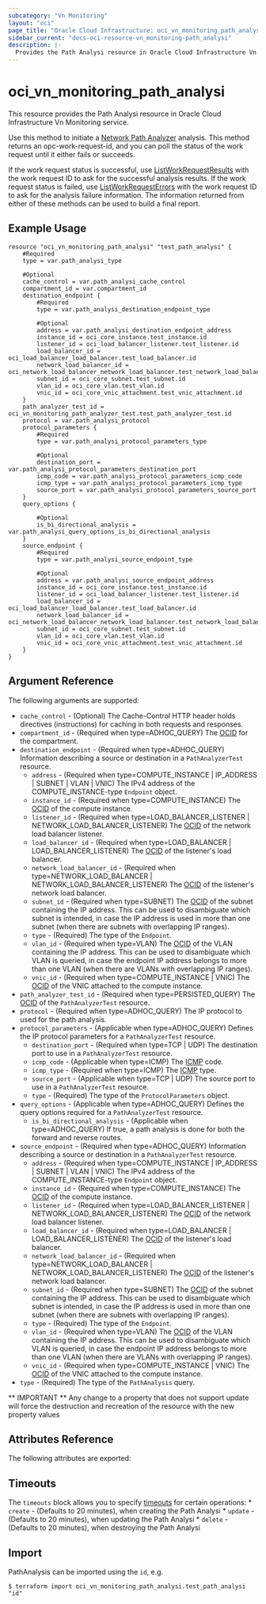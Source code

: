 ```yaml
---
subcategory: "Vn Monitoring"
layout: "oci"
page_title: "Oracle Cloud Infrastructure: oci_vn_monitoring_path_analysi"
sidebar_current: "docs-oci-resource-vn_monitoring-path_analysi"
description: |-
  Provides the Path Analysi resource in Oracle Cloud Infrastructure Vn Monitoring service
---
```


# oci_vn_monitoring_path_analysi
This resource provides the Path Analysi resource in Oracle Cloud Infrastructure Vn Monitoring service.

Use this method to initiate a [Network Path Analyzer](https://docs.cloud.oracle.com/iaas/Content/Network/Concepts/path_analyzer.htm) analysis. This method returns
an opc-work-request-id, and you can poll the status of the work request until it either fails or succeeds.

If the work request status is successful, use [ListWorkRequestResults](https://docs.cloud.oracle.com/iaas/api/#/en/VnConfigAdvisor/latest/WorkRequestResult/ListWorkRequestResults)
with the work request ID to ask for the successful analysis results. If the work request status is failed, use
[ListWorkRequestErrors](https://docs.cloud.oracle.com/iaas/api/#/en/VnConfigAdvisor/latest/WorkRequestError/ListWorkRequestErrors)
with the work request ID to ask for the analysis failure information. The information 
returned from either of these methods can be used to build a final report. 


## Example Usage

```hcl
resource "oci_vn_monitoring_path_analysi" "test_path_analysi" {
	#Required
	type = var.path_analysi_type

	#Optional
	cache_control = var.path_analysi_cache_control
	compartment_id = var.compartment_id
	destination_endpoint {
		#Required
		type = var.path_analysi_destination_endpoint_type

		#Optional
		address = var.path_analysi_destination_endpoint_address
		instance_id = oci_core_instance.test_instance.id
		listener_id = oci_load_balancer_listener.test_listener.id
		load_balancer_id = oci_load_balancer_load_balancer.test_load_balancer.id
		network_load_balancer_id = oci_network_load_balancer_network_load_balancer.test_network_load_balancer.id
		subnet_id = oci_core_subnet.test_subnet.id
		vlan_id = oci_core_vlan.test_vlan.id
		vnic_id = oci_core_vnic_attachment.test_vnic_attachment.id
	}
	path_analyzer_test_id = oci_vn_monitoring_path_analyzer_test.test_path_analyzer_test.id
	protocol = var.path_analysi_protocol
	protocol_parameters {
		#Required
		type = var.path_analysi_protocol_parameters_type

		#Optional
		destination_port = var.path_analysi_protocol_parameters_destination_port
		icmp_code = var.path_analysi_protocol_parameters_icmp_code
		icmp_type = var.path_analysi_protocol_parameters_icmp_type
		source_port = var.path_analysi_protocol_parameters_source_port
	}
	query_options {

		#Optional
		is_bi_directional_analysis = var.path_analysi_query_options_is_bi_directional_analysis
	}
	source_endpoint {
		#Required
		type = var.path_analysi_source_endpoint_type

		#Optional
		address = var.path_analysi_source_endpoint_address
		instance_id = oci_core_instance.test_instance.id
		listener_id = oci_load_balancer_listener.test_listener.id
		load_balancer_id = oci_load_balancer_load_balancer.test_load_balancer.id
		network_load_balancer_id = oci_network_load_balancer_network_load_balancer.test_network_load_balancer.id
		subnet_id = oci_core_subnet.test_subnet.id
		vlan_id = oci_core_vlan.test_vlan.id
		vnic_id = oci_core_vnic_attachment.test_vnic_attachment.id
	}
}
```

## Argument Reference

The following arguments are supported:

* `cache_control` - (Optional) The Cache-Control HTTP header holds directives (instructions) for caching in both requests and responses. 
* `compartment_id` - (Required when type=ADHOC_QUERY) The [OCID](https://docs.cloud.oracle.com/iaas/Content/General/Concepts/identifiers.htm) for the compartment.
* `destination_endpoint` - (Required when type=ADHOC_QUERY) Information describing a source or destination in a `PathAnalyzerTest` resource. 
	* `address` - (Required when type=COMPUTE_INSTANCE | IP_ADDRESS | SUBNET | VLAN | VNIC) The IPv4 address of the COMPUTE_INSTANCE-type `Endpoint` object. 
	* `instance_id` - (Required when type=COMPUTE_INSTANCE) The [OCID](https://docs.cloud.oracle.com/iaas/Content/General/Concepts/identifiers.htm) of the compute instance. 
	* `listener_id` - (Required when type=LOAD_BALANCER_LISTENER | NETWORK_LOAD_BALANCER_LISTENER) The [OCID](https://docs.cloud.oracle.com/iaas/Content/General/Concepts/identifiers.htm) of the network load balancer listener. 
	* `load_balancer_id` - (Required when type=LOAD_BALANCER | LOAD_BALANCER_LISTENER) The [OCID](https://docs.cloud.oracle.com/iaas/Content/General/Concepts/identifiers.htm) of the listener's load balancer. 
	* `network_load_balancer_id` - (Required when type=NETWORK_LOAD_BALANCER | NETWORK_LOAD_BALANCER_LISTENER) The [OCID](https://docs.cloud.oracle.com/iaas/Content/General/Concepts/identifiers.htm) of the listener's network load balancer. 
	* `subnet_id` - (Required when type=SUBNET) The [OCID](https://docs.cloud.oracle.com/iaas/Content/General/Concepts/identifiers.htm) of the subnet containing the IP address. This can be used to disambiguate which subnet is intended, in case the IP address is used in more than one subnet (when there are subnets with overlapping IP ranges). 
	* `type` - (Required) The type of the `Endpoint`.
	* `vlan_id` - (Required when type=VLAN) The [OCID](https://docs.cloud.oracle.com/iaas/Content/General/Concepts/identifiers.htm) of the VLAN containing the IP address. This can be used to disambiguate which VLAN is queried, in case the endpoint IP address belongs to more than one VLAN (when there are VLANs with overlapping IP ranges). 
	* `vnic_id` - (Required when type=COMPUTE_INSTANCE | VNIC) The [OCID](https://docs.cloud.oracle.com/iaas/Content/General/Concepts/identifiers.htm) of the VNIC attached to the compute instance. 
* `path_analyzer_test_id` - (Required when type=PERSISTED_QUERY) The [OCID](https://docs.cloud.oracle.com/iaas/Content/General/Concepts/identifiers.htm) of the `PathAnalyzerTest` resource. 
* `protocol` - (Required when type=ADHOC_QUERY) The IP protocol to used for the path analysis.
* `protocol_parameters` - (Applicable when type=ADHOC_QUERY) Defines the IP protocol parameters for a `PathAnalyzerTest` resource.
	* `destination_port` - (Required when type=TCP | UDP) The destination port to use in a `PathAnalyzerTest` resource.
	* `icmp_code` - (Applicable when type=ICMP) The [ICMP](https://www.iana.org/assignments/icmp-parameters/icmp-parameters.xhtml) code.
	* `icmp_type` - (Required when type=ICMP) The [ICMP](https://www.iana.org/assignments/icmp-parameters/icmp-parameters.xhtml) type.
	* `source_port` - (Applicable when type=TCP | UDP) The source port to use in a `PathAnalyzerTest` resource.
	* `type` - (Required) The type of the `ProtocolParameters` object.
* `query_options` - (Applicable when type=ADHOC_QUERY) Defines the query options required for a `PathAnalyzerTest` resource.
	* `is_bi_directional_analysis` - (Applicable when type=ADHOC_QUERY) If true, a path analysis is done for both the forward and reverse routes.
* `source_endpoint` - (Required when type=ADHOC_QUERY) Information describing a source or destination in a `PathAnalyzerTest` resource. 
	* `address` - (Required when type=COMPUTE_INSTANCE | IP_ADDRESS | SUBNET | VLAN | VNIC) The IPv4 address of the COMPUTE_INSTANCE-type `Endpoint` object. 
	* `instance_id` - (Required when type=COMPUTE_INSTANCE) The [OCID](https://docs.cloud.oracle.com/iaas/Content/General/Concepts/identifiers.htm) of the compute instance. 
	* `listener_id` - (Required when type=LOAD_BALANCER_LISTENER | NETWORK_LOAD_BALANCER_LISTENER) The [OCID](https://docs.cloud.oracle.com/iaas/Content/General/Concepts/identifiers.htm) of the network load balancer listener. 
	* `load_balancer_id` - (Required when type=LOAD_BALANCER | LOAD_BALANCER_LISTENER) The [OCID](https://docs.cloud.oracle.com/iaas/Content/General/Concepts/identifiers.htm) of the listener's load balancer. 
	* `network_load_balancer_id` - (Required when type=NETWORK_LOAD_BALANCER | NETWORK_LOAD_BALANCER_LISTENER) The [OCID](https://docs.cloud.oracle.com/iaas/Content/General/Concepts/identifiers.htm) of the listener's network load balancer. 
	* `subnet_id` - (Required when type=SUBNET) The [OCID](https://docs.cloud.oracle.com/iaas/Content/General/Concepts/identifiers.htm) of the subnet containing the IP address. This can be used to disambiguate which subnet is intended, in case the IP address is used in more than one subnet (when there are subnets with overlapping IP ranges). 
	* `type` - (Required) The type of the `Endpoint`.
	* `vlan_id` - (Required when type=VLAN) The [OCID](https://docs.cloud.oracle.com/iaas/Content/General/Concepts/identifiers.htm) of the VLAN containing the IP address. This can be used to disambiguate which VLAN is queried, in case the endpoint IP address belongs to more than one VLAN (when there are VLANs with overlapping IP ranges). 
	* `vnic_id` - (Required when type=COMPUTE_INSTANCE | VNIC) The [OCID](https://docs.cloud.oracle.com/iaas/Content/General/Concepts/identifiers.htm) of the VNIC attached to the compute instance. 
* `type` - (Required) The type of the `PathAnalysis` query.


** IMPORTANT **
Any change to a property that does not support update will force the destruction and recreation of the resource with the new property values

## Attributes Reference

The following attributes are exported:


## Timeouts

The `timeouts` block allows you to specify [timeouts](https://registry.terraform.io/providers/oracle/oci/latest/docs/guides/changing_timeouts) for certain operations:
	* `create` - (Defaults to 20 minutes), when creating the Path Analysi
	* `update` - (Defaults to 20 minutes), when updating the Path Analysi
	* `delete` - (Defaults to 20 minutes), when destroying the Path Analysi


## Import

PathAnalysis can be imported using the `id`, e.g.

```
$ terraform import oci_vn_monitoring_path_analysi.test_path_analysi "id"
```

